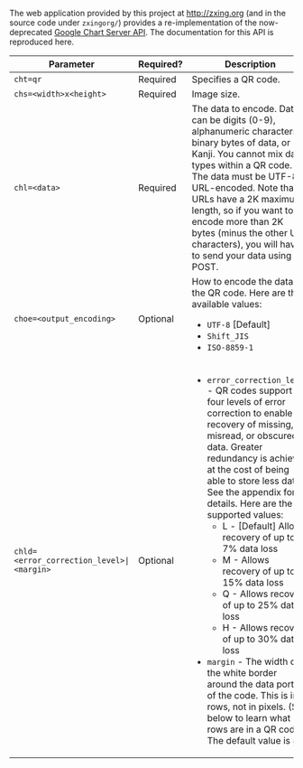 The web application provided by this project at http://zxing.org (and in the source code under `zxingorg/`) provides a re-implementation of the now-deprecated [Google Chart Server API](https://google-developers.appspot.com/chart/infographics/docs/qr_codes). The documentation for this API is reproduced here.

| Parameter | Required? | Description |
| --------- | --------- | ----------- |
| `cht=qr` | Required | Specifies a QR code. |
| `chs=<width>x<height>` | Required | Image size. |
| `chl=<data>` | Required | The data to encode. Data can be digits (0-9), alphanumeric characters, binary bytes of data, or Kanji. You cannot mix data types within a QR code. The data must be UTF-8 URL-encoded. Note that URLs have a 2K maximum length, so if you want to encode more than 2K bytes (minus the other URL characters), you will have to send your data using POST. |
| `choe=<output_encoding>` | Optional | How to encode the data in the QR code. Here are the available values: <ul><li>`UTF-8` [Default]</li><li>`Shift_JIS`</li><li>`ISO-8859-1`</li></ul> |
| `chld=<error_correction_level>\|<margin>` | Optional	| <ul><li>`error_correction_level` - QR codes support four levels of error correction to enable recovery of missing, misread, or obscured data. Greater redundancy is achieved at the cost of being able to store less data. See the appendix for details. Here are the supported values: <ul><li>L - [Default] Allows recovery of up to 7% data loss</li><li>M - Allows recovery of up to 15% data loss</li><li>Q - Allows recovery of up to 25% data loss</li><li>H - Allows recovery of up to 30% data loss</li></ul></li><li>`margin` - The width of the white border around the data portion of the code. This is in rows, not in pixels. (See below to learn what rows are in a QR code.) The default value is 4.</li></ul> |